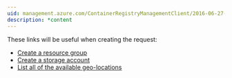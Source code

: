 ```yaml
---
uid: management.azure.com/ContainerRegistryManagementClient/2016-06-27-preview/Registries_CreateOrUpdate
description: *content
---
```


These links will be useful when creating the request:

- [Create a resource group](../../docs-ref-autogen/resources/resourcegroups.json#ResourceGroups_CreateOrUpdate)
- [Create a storage account](../../docs-ref-autogen/storage/storageaccounts.json#StorageAccounts_Create)
- [List all of the available geo-locations](../../docs-ref-autogen/resources/subscriptions.json#Subscriptions_ListLocations)


